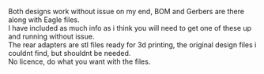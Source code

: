 Both designs work without issue on my end, BOM and Gerbers are there along with Eagle files.  
I have included as much info as i think you will need to get one of these up and running without issue.   
The rear adapters are stl files ready for 3d printing, the original design files i couldnt find, but shouldnt be needed.  
No licence, do what you want with the files.   

<!-- No   -->
